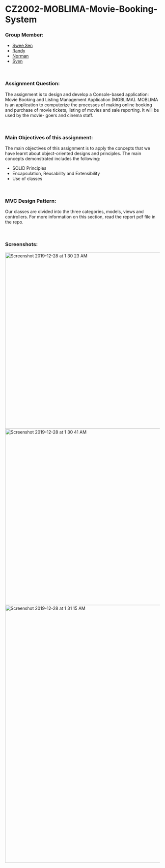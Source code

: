 # CZ2002-MOBLIMA-Movie-Booking-System

### Group Member: 

* [Swee Sen](https://github.com/sweesenkoh)
* [Randy](https://github.com/randynyl)
* [Norman](https://github.com/normanfung)
* [Sven](https://github.com/imistyfied)

</br>

### Assignment Question:

The assignment is to design and develop a Console-based application: Movie Booking and Listing Management Application (MOBLIMA). MOBLIMA is an application to computerize the processes of making online booking and purchase of movie tickets, listing of movies and sale reporting. It will be used by the movie- goers and cinema staff.

</br>

### Main Objectives of this assignment:

The main objectives of this assignment is to apply the concepts that we have learnt about object-oriented designs and principles. The main concepts demonstrated includes the following: 

* SOLID Principles
* Encapsulation, Reusability and Extensibility 
* Use of classes 


</br>


### MVC Design Pattern:

Our classes are divided into the three categories, models, views and controllers. For more information on this section, read the report pdf file in the repo. 

</br>

### Screenshots: 
<img width="573" alt="Screenshot 2019-12-28 at 1 30 23 AM" src="https://user-images.githubusercontent.com/48687942/71526459-03e96900-2912-11ea-8f84-6fd3af79263d.png">
<img width="573" alt="Screenshot 2019-12-28 at 1 30 41 AM" src="https://user-images.githubusercontent.com/48687942/71526474-1663a280-2912-11ea-9694-763a6ad053c7.png">
<img width="838" alt="Screenshot 2019-12-28 at 1 31 15 AM" src="https://user-images.githubusercontent.com/48687942/71526493-2aa79f80-2912-11ea-8485-4234a6b91a69.png">
